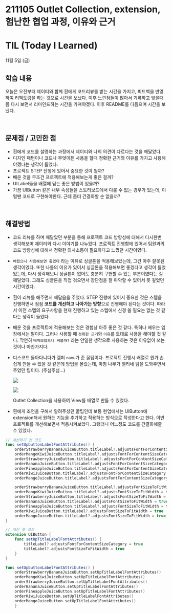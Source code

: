 # 211105 Outlet Collection, extension, 험난한 협업 과정, 이유와 근거
# TIL (Today I Learned)

11월 5일 (금)

## 학습 내용
오늘은 오전부터 제이티와 함께 흰에게 코드리뷰를 받는 시간을 가지고, 피드백을 반영하여 리팩토링을 하는 것으로 시간을 보냈다. 이후 느낀점들이 많아서 기록하고 잊을때 쯤 다시 보면서 리마인드하는 시간을 가져야겠다. 이후 README를 다듬으며 시간을 보냈다.

&nbsp;

## 문제점 / 고민한 점
- 흰에게 코드를 설명하는 과정에서 제이티와 나의 의견이 다르다는 것을 깨달았다.
- 디자인 패턴이나 코드나 무엇이든 사용을 할때 정확한 근거와 이유를 가지고 사용해야겠다는 생각이 들었다.
- 프로젝트 STEP 진행에 있어서 중요한 것이 뭘까?
- 배운 것을 무조건 프로젝트에 적용해보는게 좋은 걸까?
- UILabel들을 배열에 담는 좋은 방법이 있을까?
- 가끔 UIButton 같은 내부 속성들을 스토리보드에서 다룰 수 없는 경우가 있는데, 이럴땐 코드로 구현해야한다. 근데 좀더 간결화할 순 없을까?

&nbsp;
## 해결방법
- 코드 리뷰를 하며 깨달았던 부분을 통해 프로젝트 코드 방향성에 대해서 다시한번 생각해보며 제이티와 다시 이야기를 나누었다. 프로젝트 진행함에 있어서 팀원과의 코드 방향성에 대해서 정확한 의사소통이 필요하다고 느꼈던 시간이였다.
- `배웠으니 사용해보면 좋겠다` 라는 이유로 싱글톤을 적용해보았는데, 그건 아주 잘못된 생각이였다. 또한 나름의 이유가 있어서 싱글톤을 적용해보면 좋겠다고 생각이 들었었는데, 다시 생각해보니 싱글톤이 없어도 충분히 구현할 수 있는 부분이였다는 걸 깨달았다. 그래도 싱글톤을 직접 겪으면서 장단점을 잘 파악할 수 있어서 뜻 깊었던 시간이였다.
- 흰이 리뷰를 해주면서 깨달음을 주었다. STEP 진행에 있어서 중요한 것은 스텝을 진행하면서 점점 **코드를 개선하고 나아가는 방향**으로 진행해야 된다는 것이다. 따라서 이전 스텝의 요구사항을 현재 진행하고 있는 스텝에서 신경 쓸 필요는 없는 것 같다는 생각이 들었다.
- 배운 것을 프로젝트에 적용해보는 것은 경험상 아주 좋은 것 같다. 특히나 배우는 입장에서는 말이다. 그러나 사용할 때 `정확한 근거`와 `이유`를 토대로 사용을 해야할 것 같다. 막연히 `배워보았으니 써볼까?` 라는 안일한 생각으로 사용하는 것은 이유없이 쓰는 것이나 마찬가지다.
- 디스코드 돌아다니다가 캠퍼 `namu`가 준 꿀팁이다. 프로젝트 진행시 배열로 뭔가 손쉽게 만들 수 있을 것 같은데 방법을 몰랐는데, 마침 나무가 엘리네 팀을 도와주면서 주었던 팁이다. (주섬주섬...)
   
   ![](https://i.imgur.com/6cqk3pd.png)
   
   ![](https://i.imgur.com/JUh5XXf.png)
  
  Outlet Collection을 사용하여 View를 배열로 만들 수 있었다.
- 흰에게 조언을 구해서 알려주셨던 꿀팁인데 보통 현업에서는 UIButton에 extension해서 원하는 기능을 추가하고 적용하는 방식으로 작성한다고 한다. 이번 프로젝트를 개선해보면서 적용시켜보았다. 그랬더니 어느정도 코드를 간결화해줄 수 있었다.
```swift
// 개선하기 전 코드
func setUpbuttonLabelFontAttributes() {
    orderStrawberryBananaJuiceButton.titleLabel?.adjustsFontForContentSizeCategory = true
    orderMangoKiwiJuiceButton.titleLabel?.adjustsFontForContentSizeCategory = true
    orderStrawberryJuiceButton.titleLabel?.adjustsFontForContentSizeCategory = true
    orderBananaJuiceButton.titleLabel?.adjustsFontForContentSizeCategory = true
    orderPineappleJuiceButton.titleLabel?.adjustsFontForContentSizeCategory = true
    orderKiwiJuiceButton.titleLabel?.adjustsFontForContentSizeCategory = true
    orderMangoJuiceButton.titleLabel?.adjustsFontForContentSizeCategory = true

    orderStrawberryBananaJuiceButton.titleLabel?.adjustsFontSizeToFitWidth = true
    orderMangoKiwiJuiceButton.titleLabel?.adjustsFontSizeToFitWidth = true
    orderStrawberryJuiceButton.titleLabel?.adjustsFontSizeToFitWidth = true
    orderBananaJuiceButton.titleLabel?.adjustsFontSizeToFitWidth = true
    orderPineappleJuiceButton.titleLabel?.adjustsFontSizeToFitWidth = true
    orderKiwiJuiceButton.titleLabel?.adjustsFontSizeToFitWidth = true
    orderMangoJuiceButton.titleLabel?.adjustsFontSizeToFitWidth = true
}

// 개선 후 코드
extension UIButton {
    func setUpTitleLabelFontAttributes() {
        titleLabel?.adjustsFontForContentSizeCategory = true
        titleLabel?.adjustsFontSizeToFitWidth = true
    }
}

func setUpbuttonLabelFontAttributes() {
    orderStrawberryBananaJuiceButton.setUpTitleLabelFontAttributes()
    orderMangoKiwiJuiceButton.setUpTitleLabelFontAttributes()
    orderStrawberryJuiceButton.setUpTitleLabelFontAttributes()
    orderBananaJuiceButton.setUpTitleLabelFontAttributes()
    orderPineappleJuiceButton.setUpTitleLabelFontAttributes()
    orderKiwiJuiceButton.setUpTitleLabelFontAttributes()
    orderMangoJuiceButton.setUpTitleLabelFontAttributes()
    }
```
